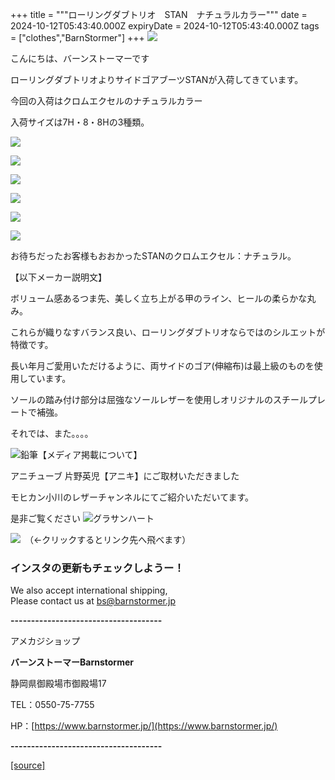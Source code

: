 +++
title = """ローリングダブトリオ　STAN　ナチュラルカラー"""
date = 2024-10-12T05:43:40.000Z
expiryDate = 2024-10-12T05:43:40.000Z
tags = ["clothes","BarnStormer"]
+++
[![](https://stat.ameba.jp/user_images/20231023/16/barnstormer-go/b2/03/p/o0420015015354743273.png)](https://ameblo.jp/barnstormer-go/entry-12825670498.html)

こんにちは、バーンストーマーです

ローリングダブトリオよりサイドゴアブーツSTANが入荷してきています。

今回の入荷はクロムエクセルのナチュラルカラー

入荷サイズは7H・8・8Hの3種類。

[![](https://stat.ameba.jp/user_images/20241012/14/barnstormer-go/44/df/j/o0466070015496908629.jpg)](https://stat.ameba.jp/user_images/20241012/14/barnstormer-go/44/df/j/o0466070015496908629.jpg)

[![](https://stat.ameba.jp/user_images/20241012/14/barnstormer-go/b8/8c/j/o0466070015496908631.jpg)](https://stat.ameba.jp/user_images/20241012/14/barnstormer-go/b8/8c/j/o0466070015496908631.jpg)

[![](https://stat.ameba.jp/user_images/20241012/14/barnstormer-go/36/14/j/o0466070015496908634.jpg)](https://stat.ameba.jp/user_images/20241012/14/barnstormer-go/36/14/j/o0466070015496908634.jpg)

[![](https://stat.ameba.jp/user_images/20241012/14/barnstormer-go/12/dd/j/o0466070015496908635.jpg)](https://stat.ameba.jp/user_images/20241012/14/barnstormer-go/12/dd/j/o0466070015496908635.jpg)

[![](https://stat.ameba.jp/user_images/20241012/14/barnstormer-go/89/15/j/o0466070015496908637.jpg)](https://stat.ameba.jp/user_images/20241012/14/barnstormer-go/89/15/j/o0466070015496908637.jpg)

[![](https://stat.ameba.jp/user_images/20241012/14/barnstormer-go/30/4d/j/o0466070015496908638.jpg)](https://stat.ameba.jp/user_images/20241012/14/barnstormer-go/30/4d/j/o0466070015496908638.jpg)

お待ちだったお客様もおおかったSTANのクロムエクセル：ナチュラル。

【以下メーカー説明文】

ボリューム感あるつま先、美しく立ち上がる甲のライン、ヒールの柔らかな丸み。

これらが織りなすバランス良い、ローリングダブトリオならではのシルエットが特徴です。

長い年月ご愛用いただけるように、両サイドのゴア(伸縮布)は最上級のものを使用しています。

ソールの踏み付け部分は屈強なソールレザーを使用しオリジナルのスチールプレートで補強。

それでは、また。。。。

![鉛筆](https://stat100.ameba.jp/blog/ucs/img/char/char3/519.png)【メディア掲載について】

アニチューブ 片野英児【アニキ】にご取材いただきました

モヒカン小川のレザーチャンネルにてご紹介いただいてます。

是非ご覧ください ![グラサンハート](https://stat100.ameba.jp/blog/ucs/img/char/char3/148.png)

[![](https://stat.ameba.jp/user_images/20230412/16/barnstormer-go/6a/23/p/o0108010815269242493.png)](https://www.instagram.com/barnstormer_daily/)　（←クリックするとリンク先へ飛べます）

### インスタの更新もチェックしようー！

We also accept international shipping,  
Please contact us at bs@barnstormer.jp

**\-------------------------------------**

アメカジショップ

**バーンストーマーBarnstormer**

静岡県御殿場市御殿場17

TEL：0550-75-7755

HP：[https://www.barnstormer.jp/](https://www.barnstormer.jp/)

**\-------------------------------------**

[[source]](https://ameblo.jp/barnstormer-go/entry-12870973268.html)
